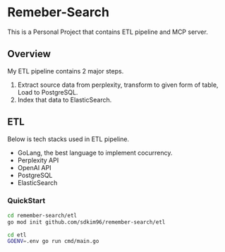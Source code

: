 # Remeber-Search
This is a Personal Project that contains ETL pipeline and MCP server.

## Overview
My ETL pipeline contains 2 major steps.
1. Extract source data from perplexity, transform to given form of table, Load to PostgreSQL.
2. Index that data to ElasticSearch.

## ETL
Below is tech stacks used in ETL pipeline.

- GoLang, the best language to implement cocurrency.
- Perplexity API
- OpenAI API
- PostgreSQL
- ElasticSearch

### QuickStart
```sh
cd remember-search/etl
go mod init github.com/sdkim96/remember-search/etl

cd etl
GOENV=.env go run cmd/main.go
```
